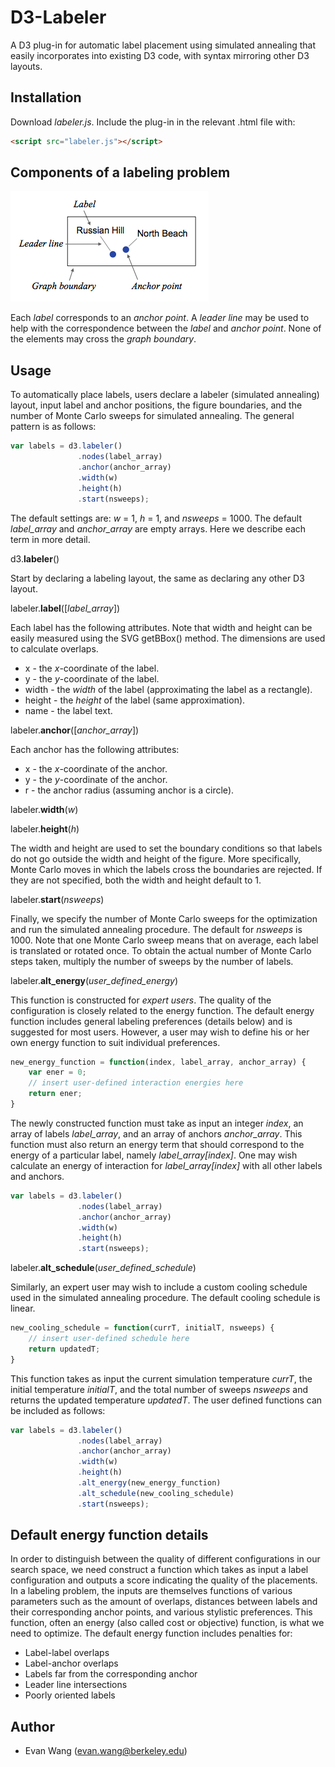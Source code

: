 D3-Labeler
=========

A D3 plug-in for automatic label placement using simulated annealing that easily incorporates into existing D3 code, with syntax mirroring other D3 layouts. 

Installation
------------

Download <i>labeler.js</i>. Include the plug-in in the relevant .html file with:
```html
<script src="labeler.js"></script>
```

Components of a labeling problem
--------------------------------

![label](label.png)

Each *label* corresponds to an *anchor point*. A *leader line* may be used to help with the correspondence between the *label* and *anchor point*. None of the elements may cross the *graph boundary*.

Usage
-----------------

To automatically place labels, users declare a labeler (simulated annealing) layout, input label and anchor positions, the figure boundaries, and the number of Monte Carlo sweeps for simulated annealing. The general pattern is as follows:
```javascript
var labels = d3.labeler()
               .nodes(label_array)
               .anchor(anchor_array)
               .width(w)
               .height(h)
               .start(nsweeps);
```
The default settings are: <i>w</i> = 1, <i>h</i> = 1, and <i>nsweeps</i> = 1000. The default <i>label_array</i> and <i>anchor_array</i> are empty arrays. Here we describe each term in more detail.

d3.<b>labeler</b>()

Start by declaring a labeling layout, the same as declaring any other D3 layout.

labeler.<b>label</b>([<i>label_array</i>])

Each label has the following attributes. Note that width and height can be easily measured using the SVG getBBox() method. The dimensions are used to calculate overlaps.

* x - the *x*-coordinate of the label.
* y - the *y*-coordinate of the label.
* width - the *width* of the label (approximating the label as a rectangle).
* height - the *height* of the label (same approximation).
* name - the label text.

labeler.<b>anchor</b>([<i>anchor_array</i>])

Each anchor has the following attributes:

* x - the *x*-coordinate of the anchor.
* y - the *y*-coordinate of the anchor.
* r - the anchor radius (assuming anchor is a circle). 

labeler.<b>width</b>(<i>w</i>)

labeler.<b>height</b>(<i>h</i>)

The width and height are used to set the boundary conditions so that labels do not go outside the width and height of the figure. More specifically, Monte Carlo moves in which the labels cross the boundaries are rejected. If they are not specified, both the width and height default to 1. 

labeler.<b>start</b>(<i>nsweeps</i>)

Finally, we specify the number of Monte Carlo sweeps for the optimization and run the simulated annealing procedure. The default for <i>nsweeps</i> is 1000. Note that one Monte Carlo sweep means that on average, each label is translated or rotated once. To obtain the actual number of Monte Carlo steps taken, multiply the number of sweeps by the number of labels.

labeler.<b>alt_energy</b>(<i>user_defined_energy</i>)

This function is constructed for <i>expert users</i>. The quality of the configuration is closely related to the energy function. The default energy function includes general labeling preferences (details below) and is suggested for most users. However, a user may wish to define his or her own energy function to suit individual preferences. 
```javascript
new_energy_function = function(index, label_array, anchor_array) {
    var ener = 0;
    // insert user-defined interaction energies here
    return ener;
}
```
The newly constructed function must take as input an integer <i>index</i>, an array of labels <i>label_array</i>, and an array of anchors <i>anchor_array</i>. This function must also return an energy term that should correspond to the energy of a particular label, namely <i>label_array[index]</i>. One may wish calculate an energy of interaction for <i>label_array[index]</i> with all other labels and anchors. 
```javascript
var labels = d3.labeler()
               .nodes(label_array)
               .anchor(anchor_array)
               .width(w)
               .height(h)
               .start(nsweeps);
```

labeler.<b>alt_schedule</b>(<i>user_defined_schedule</i>)

Similarly, an expert user may wish to include a custom cooling schedule used in the simulated annealing procedure. The default cooling schedule is linear. 
```javascript
new_cooling_schedule = function(currT, initialT, nsweeps) {
    // insert user-defined schedule here
    return updatedT;
}
```
This function takes as input the current simulation temperature <i>currT</i>, the initial temperature <i>initialT</i>, and the total number of sweeps <i>nsweeps</i> and returns the updated temperature <i>updatedT</i>. The user defined functions can be included as follows:

```javascript
var labels = d3.labeler()
               .nodes(label_array)
               .anchor(anchor_array)
               .width(w)
               .height(h)
               .alt_energy(new_energy_function)
               .alt_schedule(new_cooling_schedule)
               .start(nsweeps);
```


Default energy function details
-------------------------------

In order to distinguish between the quality of different configurations in our search space, we need construct a function which takes as input a label configuration and outputs a score indicating the quality of the placements. In a labeling problem, the inputs are themselves functions of various parameters such as the amount of overlaps, distances between labels and their corresponding anchor points, and various stylistic preferences. This function, often an energy (also called cost or objective) function, is what we need to optimize. The default energy function includes penalties for:

* Label-label overlaps
* Label-anchor overlaps
* Labels far from the corresponding anchor
* Leader line intersections
* Poorly oriented labels

Author
------
* Evan Wang (<evan.wang@berkeley.edu>)
